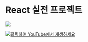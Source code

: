 # React 실전 프로젝트

![](https://user-images.githubusercontent.com/46296754/139520957-9f846285-a254-4dee-919a-bbdeeee7077c.png)

[![클릭하여 YouTube에서 재생하세요](https://user-images.githubusercontent.com/46296754/139802810-5a7d1313-da36-47fc-90c5-c1c02fcc9c5f.png)](https://www.youtube.com/watch?v=gHb-mR7-Gh4)
